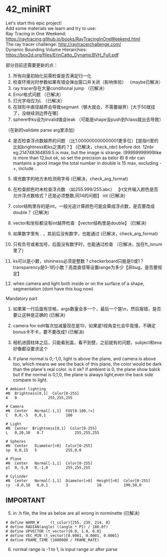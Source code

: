 # 42_miniRT
Let's start this epic project!   
Add some materials we learn and try to use:   
Ray Tracing in One Weekend: https://raytracing.github.io/books/RayTracingInOneWeekend.html   
The ray tracer challenge: http://raytracerchallenge.com/  
Dynamic Bounding Volume Hierarchies: https://box2d.org/files/ErinCatto_DynamicBVH_Full.pdf   

部分目前还需要更新的点：   
1. 所有向量初始化前需检查是否满足归一化 
2. 检查环境光时参数如果有错会弹出窗口并关闭（影响体验）                    （maybe已解决）
3. ray tracer存在大量conditional jump                              （已解决）
5. Error格式问题                                                   （已解决）
8. 灯光字母应为L                                                   （已解决）
9. 在球形中直径越界会导致segmant（够大就会，不需要越界）[大于50就挂了，没继续测边界在哪]
11. sphere中ks设为invalid值会leak （可能是shape没push到fclass就出去导致）


（在新的validate parse arg里添加）

4. 是否检查浮点数越界的问题 （比1.000000000000001更多位）【是指rt里的比如brightness和ks之类的？】  (已解决，check_nbr)
	before dot. 12nbr eg.214748364859.5 is max, but the image is strange. (99999999999like is more than 12,but ok, so set the precision as belor 8)
	8 nbr can mantains a good image
	the total number in double is 15 max, excluding -+, include .
   
7. 填充数字的地方未检测用字母                                        (已解决，check_arg_format)
   
6. 在检查颜色时未检查浮点数 （如255.999/255.abc） 【rt文件输入颜色是否允许浮点数格式？还是必须整数,同14的问题】 int   (已解决)
15. color结构里存的是int，一般光追计算颜色可能会算成浮点数，是否要改成double？ (已解决)

10. vector和坐标都没有int越界检查  【vector结构里是double】  (已解决)
    
12. 如果数字里有 . ，其前后没有数字，也能通过                         (已解决，check_arg_format)
    
14. 只有负号或者加号，后面没有数字时，也能通过检查                    （已解决，加在ft_isnum里了）
    
16. ks可以是小数，shininess必须是整数？checkerboard只能是0或1？transparency是0-1的小数？高度直径等设置range为多少【非bug，是否要规定】

17. when camera and light both inside or on the surface of a shape, segmentation  (dont have this bug now)

Mandatory part
1. 如果某一行后面有空格，args数量会多一个，最后一个是\n，然后报错，是否要让这种是正确的 (已解决)

2. camera fov edit每次加减量现在是10，如果是1视角变化会毕竟慢，不确定bonus卡不卡，要不要改成1 (已解决)

3. 相机进圆柱体之后，只能看到盖，看不到壁，之前就有的问题，subject和eva好像都没要求这个

4. if plane normal is 0,-1,0, light is above the plane, and camera is above too, which means we see the back of this plane, the color would be dark than the plane's real color. is it ok?
if ambient is 0, the plane show balck
but if the normal is 0,1,0, the plane is always light,even the back side compare to light.
```
# Ambient lighting
#N  Brightness[0,1]  Color[0-255]
A   0              255,255,255

# Camera
#N  Center   Normal[-1,1]  FOV[0-180,!=]
C   0,0,-5   0,0,1         100

# Light
#N  Center  Brightness[0,1]  Color[0-255]
L   0,20,10   0.7              255,255,255

# Spheres
#N  Center   Diameter[>0]  Color[0-255]
sp  0,0,15   5             255,0,0

# Plane
#N  Center   Normal[-1,1]  Color[0-255]
pl  0,-5,0   0,-1,0        255,255,255

# Cylinder
#N  Center   Normal[-1,1]  Diameter[>0]  Height[>0]  Color[0-255]
cy  -8,0,10   0,0,1        3             10          190,50,0
```

## IMPORTANT
5. in .h file, the line as below are all wrong in norminette  (已解决)
```
# define WARM_W		(t_color){255, 239, 214, 0}
# define RADIAN(angle) ((angle * PI) / 180.0f)
# define UPVECTOR (t_vector){0.0, 1.0, 0.0}
# define VEC_MIN (t_vector){0.0001, 0.0001, 0.0001}
# define FRAME_TIME (1000000 / FRAME_RATE)
```

6. normal range is -1 to 1, is input range or after parse
